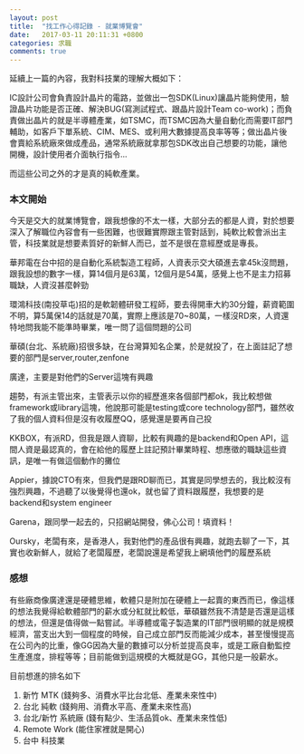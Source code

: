 ```yaml
---
layout: post
title:  "找工作心得記錄 - 就業博覽會"
date:   2017-03-11 20:11:31 +0800
categories: 求職
comments: true
---
```


延續上一篇的內容，我對科技業的理解大概如下：

IC設計公司會負責設計晶片的電路，並做出一包SDK(Linux)讓晶片能夠使用，驗證晶片功能是否正確、解決BUG(寫測試程式、跟晶片設計Team co-work)；而負責做出晶片的就是半導體產業，如TSMC，而TSMC因為大量自動化而需要IT部門輔助，如客戶下單系統、CIM、MES、或利用大數據提高良率等等；做出晶片後會賣給系統廠來做成產品，通常系統廠就拿那包SDK改出自己想要的功能，讓他開機，設計使用者介面執行指令...

而這些公司之外的才是真的純軟產業。

### 本文開始

今天是交大的就業博覽會，跟我想像的不太一樣，大部分去的都是人資，對於想要深入了解職位內容會有一些困難，也很難實際跟主管對話到，純軟比較會派出主管，科技業就是想要素質好的新鮮人而已，並不是很在意經歷或是專長。

華邦電在台中招的是自動化系統製造工程師，人資表示交大碩進去拿45k沒問題，跟我設想的數字一樣，算14個月是63萬，12個月是54萬，感覺上也不是主力招募職缺，人資沒甚麼幹勁

環鴻科技(南投草屯)招的是軟韌體研發工程師，要去得開車大約30分鐘，薪資範圍不明，算5萬保14的話就是70萬，實際上應該是70~80萬，一樣沒RD來，人資還特地問我能不能準時畢業，唯一問了這個問題的公司

華碩(台北、系統廠)招很多缺，在台灣算知名企業，於是就投了，在上面註記了想要的部門是server,router,zenfone

廣達，主要是對他們的Server這塊有興趣

趨勢，有派主管出來，主管表示以你的經歷進來各個部門都ok，我比較想做framework或library這塊，他說那可能是testing或core technology部門，雖然收了我的個人資料但是沒有收履歷QQ，感覺還是要再自己投

KKBOX，有派RD，但我是跟人資聊，比較有興趣的是backend和Open API，這間人資是最認真的，會在給他的履歷上註記預計畢業時程、想應徵的職缺這些資訊，是唯一有做這個動作的攤位

Appier，據說CTO有來，但我們是跟RD聊而已，其實是同學想去的，我比較沒有強烈興趣，不過聽了以後覺得也還ok，就也留了資料跟履歷，我想要的是backend和system engineer

Garena，跟同學一起去的，只招網站開發，佛心公司！填資料！

Oursky，老闆有來，是香港人，我對他們的產品很有興趣，就跑去聊了一下，其實也收新鮮人，就給了老闆履歷，老闆說還是希望我上網填他們的履歷系統

### 感想

有些廠商像廣達還是硬體思維，軟體只是附加在硬體上一起賣的東西而已，像這樣的想法我覺得給軟體部門的薪水或分紅就比較低，華碩雖然我不清楚是否還是這樣的想法，但還是值得做一點嘗試。半導體或電子製造業的IT部門很明顯的就是規模經濟，當支出大到一個程度的時候，自己成立部門反而能減少成本，甚至慢慢提高在公司內的比重，像GG因為大量的數據可以分析並提高良率，或是工廠自動監控生產進度，排程等等；目前能做到這規模的大概就是GG，其他只是一般薪水。

目前想進的排名如下

1. 新竹 MTK (錢夠多、消費水平比台北低、產業未來性中)
2. 台北 純軟 (錢夠用、消費水平高、產業未來性高)
3. 台北/新竹 系統廠 (錢有點少、生活品質ok、產業未來性低)
4. Remote Work (能住家裡就是開心)
5. 台中 科技業


